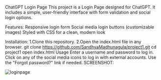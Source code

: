 ChatGPT Login Page
This project is a Login Page designed for ChatGPT. It includes a simple, user-friendly interface with form validation and social login options.

Features:
Responsive login form
Social media login buttons (customizable images)
Styled with CSS for a clean, modern look

Installation:
1.Clone this repository.
2.Open the index.html file in any browser.
  git clone https://github.com/SandhyaMadhunagula/project1.git
   cd project1
   open index.html
Usage
Enter a username and password to log in.
Click on any of the social media icons to log in with external accounts.
Use the "Forgot password?" link if needed.
SCREENSHOT:

![loginpage](https://github.com/user-attachments/assets/63c68ab7-8a22-4721-8261-47af16e294b2)
